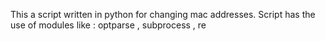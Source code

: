 This a script written in python for changing mac addresses.
Script has the use of modules like : optparse , subprocess , re
